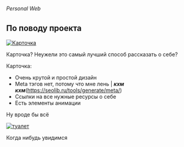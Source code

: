 ###### Personal Web

## По поводу проекта

[![Карточка](https://i.postimg.cc/fW98spCQ/unknown.png)](https://postimg.cc/BtJTchRm)

Карточка? Неужели это самый лучший способ рассказать о себе?

Карточка:
* Очень крутой и простой дизайн
* Meta тэгов нет, потому что мне лень | <b><i>кхм кхм</i></b>(https://seolib.ru/tools/generate/meta/)
* Ссылки на все нужные ресурсы о себе 
* Есть элементы анимации

Ну вроде бы всё

[![туалет](https://i.postimg.cc/Nf7qs5Dt/tenor.gif)](https://postimg.cc/0bQHZ5hX)

Когда нибудь увидимся

